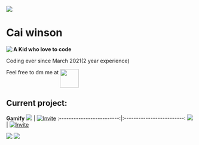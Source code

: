![](https://komarev.com/ghpvc/?username=Caiwinson&color=green&style=for-the-badge)
# Cai winson
<img align="left" src="https://lanyard.cnrad.dev/api/720900711260487681">

**A Kid who love to code**

Coding ever since March 2021(2 year experience)
<div>
Feel free to dm me at <a href="https://discordapp.com/users/720900711260487681"><img src=https://cdn.icon-icons.com/icons2/2108/PNG/512/discord_icon_130958.png height=50 align="top"></a>
<br clear="left"/>

## Current project:
**Gamify**
![](https://cdn.discordapp.com/avatars/909367670833561600/ae7b0acc222c2c9cda70d051357ff20a.png?size=256) | [![Invite](https://dabuttonfactory.com/button.png?t=Invite+Gamify&f=Ubuntu-Bold&ts=33&tc=fff&hp=45&vp=20&c=11&bgt=unicolored&bgc=15d798)](https://top.gg/bot/909367670833561600)
:-------------------------:|:-------------------------:
![](https://cdn.discordapp.com/avatars/991228880146940036/26f109112eb86613d2a6360f4d28847d.png?size=256) | [![Invite](https://dabuttonfactory.com/button.png?t=Invite+osu!verify&f=Ubuntu-Bold&ts=33&tc=fff&hp=45&vp=20&c=11&bgt=unicolored&bgc=f270aa)](https://top.gg/bot/991228880146940036)

[![](https://github-readme-stats.vercel.app/api?username=Caiwinson&show_icons=true&theme=blueberry)](https://github.com/Caiwinson)
![](https://github-readme-stats.vercel.app/api/top-langs/?username=Caiwinson&show_icons=true&theme=blueberry)
